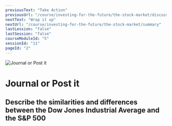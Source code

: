 ```yaml
---
previousText: "Take Action"
previousUrl: "/course/investing-for-the-future/the-stock-market/discussion"
nextText: "Wrap it up"
nextUrl: "/course/investing-for-the-future/the-stock-market/summary"
lastLession: "false"
lastSession: "false"
courseModuleId: "5"
sessionId: "11"
pageId: "2"
---
```



![Journal or Post it](/assets/img/journal-it.png)
# Journal or Post it

## Describe the similarities and differences between the Dow Jones Industrial Average and the S&P 500
<sparkle-feed-post assignment-name="Describe the similarities and differences between the Dow Jones Industrial Average and the S&P 500" ></sparkle-feed-post>